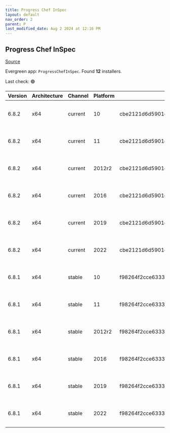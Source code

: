 ```yaml
---
title: Progress Chef InSpec
layout: default
nav_order: 2
parent: P
last_modified_date: Aug 2 2024 at 12:16 PM
---
```


## Progress Chef InSpec

[Source](https://www.chef.io/products/chef-inspec)

Evergreen app: `ProgressChefInSpec`. Found **12** installers.

Last check: 🟢

| Version | Architecture | Channel | Platform | Sha256                                                           | URI                                                                                                                                                                                    |
| ------- | ------------ | ------- | -------- | ---------------------------------------------------------------- | -------------------------------------------------------------------------------------------------------------------------------------------------------------------------------------- |
| 6.8.2   | x64          | current | 10       | cbe2121d6d5901cb1dfde793cc681015a1a79c1cacdd9578655b40592e5e151b | [https://packages.chef.io/files/current/inspec/6.8.2/windows/10/inspec-6.8.2-1-x64.msi](https://packages.chef.io/files/current/inspec/6.8.2/windows/10/inspec-6.8.2-1-x64.msi)         |
| 6.8.2   | x64          | current | 11       | cbe2121d6d5901cb1dfde793cc681015a1a79c1cacdd9578655b40592e5e151b | [https://packages.chef.io/files/current/inspec/6.8.2/windows/11/inspec-6.8.2-1-x64.msi](https://packages.chef.io/files/current/inspec/6.8.2/windows/11/inspec-6.8.2-1-x64.msi)         |
| 6.8.2   | x64          | current | 2012r2   | cbe2121d6d5901cb1dfde793cc681015a1a79c1cacdd9578655b40592e5e151b | [https://packages.chef.io/files/current/inspec/6.8.2/windows/2012r2/inspec-6.8.2-1-x64.msi](https://packages.chef.io/files/current/inspec/6.8.2/windows/2012r2/inspec-6.8.2-1-x64.msi) |
| 6.8.2   | x64          | current | 2016     | cbe2121d6d5901cb1dfde793cc681015a1a79c1cacdd9578655b40592e5e151b | [https://packages.chef.io/files/current/inspec/6.8.2/windows/2016/inspec-6.8.2-1-x64.msi](https://packages.chef.io/files/current/inspec/6.8.2/windows/2016/inspec-6.8.2-1-x64.msi)     |
| 6.8.2   | x64          | current | 2019     | cbe2121d6d5901cb1dfde793cc681015a1a79c1cacdd9578655b40592e5e151b | [https://packages.chef.io/files/current/inspec/6.8.2/windows/2019/inspec-6.8.2-1-x64.msi](https://packages.chef.io/files/current/inspec/6.8.2/windows/2019/inspec-6.8.2-1-x64.msi)     |
| 6.8.2   | x64          | current | 2022     | cbe2121d6d5901cb1dfde793cc681015a1a79c1cacdd9578655b40592e5e151b | [https://packages.chef.io/files/current/inspec/6.8.2/windows/2022/inspec-6.8.2-1-x64.msi](https://packages.chef.io/files/current/inspec/6.8.2/windows/2022/inspec-6.8.2-1-x64.msi)     |
| 6.8.1   | x64          | stable  | 10       | f98264f2cce6333144e5873fabc78946a262234d495bd78e502f5bf29227bc3e | [https://packages.chef.io/files/stable/inspec/6.8.1/windows/10/inspec-6.8.1-1-x64.msi](https://packages.chef.io/files/stable/inspec/6.8.1/windows/10/inspec-6.8.1-1-x64.msi)           |
| 6.8.1   | x64          | stable  | 11       | f98264f2cce6333144e5873fabc78946a262234d495bd78e502f5bf29227bc3e | [https://packages.chef.io/files/stable/inspec/6.8.1/windows/11/inspec-6.8.1-1-x64.msi](https://packages.chef.io/files/stable/inspec/6.8.1/windows/11/inspec-6.8.1-1-x64.msi)           |
| 6.8.1   | x64          | stable  | 2012r2   | f98264f2cce6333144e5873fabc78946a262234d495bd78e502f5bf29227bc3e | [https://packages.chef.io/files/stable/inspec/6.8.1/windows/2012r2/inspec-6.8.1-1-x64.msi](https://packages.chef.io/files/stable/inspec/6.8.1/windows/2012r2/inspec-6.8.1-1-x64.msi)   |
| 6.8.1   | x64          | stable  | 2016     | f98264f2cce6333144e5873fabc78946a262234d495bd78e502f5bf29227bc3e | [https://packages.chef.io/files/stable/inspec/6.8.1/windows/2016/inspec-6.8.1-1-x64.msi](https://packages.chef.io/files/stable/inspec/6.8.1/windows/2016/inspec-6.8.1-1-x64.msi)       |
| 6.8.1   | x64          | stable  | 2019     | f98264f2cce6333144e5873fabc78946a262234d495bd78e502f5bf29227bc3e | [https://packages.chef.io/files/stable/inspec/6.8.1/windows/2019/inspec-6.8.1-1-x64.msi](https://packages.chef.io/files/stable/inspec/6.8.1/windows/2019/inspec-6.8.1-1-x64.msi)       |
| 6.8.1   | x64          | stable  | 2022     | f98264f2cce6333144e5873fabc78946a262234d495bd78e502f5bf29227bc3e | [https://packages.chef.io/files/stable/inspec/6.8.1/windows/2022/inspec-6.8.1-1-x64.msi](https://packages.chef.io/files/stable/inspec/6.8.1/windows/2022/inspec-6.8.1-1-x64.msi)       |
